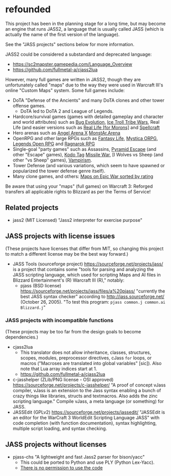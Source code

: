# refounded
This project has been in the planning stage for a long time, but may
become an engine that runs JASS2, a language that is usually called
JASS (which is actually the name of the first version of the language).

See the "JASS projects" sections below for more information.

JASS2 could be considered a substandard and deprecated language:
- https://sc2mapster.gamepedia.com/Language_Overview
- https://github.com/fullmetal-a/cjass2lua

However, many full games are written in JASS2, though they are
unfortunately called "maps" due to the way they were used in
Warcraft III's online "Custom Maps" system. Some full games include:
- DoTA "Defense of the Ancients" and many DoTA clones and other tower
  offense games.
  - DoTA led to DoTA 2 and League of Legends.
- Hardcore/survival games (games with detailed gameplay and character
  and world attributes) such as [Bug Evolution](https://www.epicwar.com/maps/4043/), [Ice Troll Tribe
  Wars](https://www.epicwar.com/maps/19469/), Real Life (and easier
  versions such as [Real Life [for Morons]](https://www.epicwar.com/maps/1252/) and
  [Spellcraft](https://www.epicwar.com/maps/487/)
- Hero arenas such as [Angel Arena X](https://www.epicwar.com/maps/8346/)
  [MonstAr.Arena](https://www.epicwar.com/maps/139667/)
- OpenRPG and other large RPGs such as [Fantasy
  Life](https://www.epicwar.com/maps/91725/), [Mystica
  ORPG](https://www.epicwar.com/maps/7577/), [Legends Open RPG](https://www.epicwar.com/maps/130439/) and [Ragnarok RPG](https://www.epicwar.com/maps/80733/)
- Single-goal "party games" such as Assassins,
  [Pyramid Escape](https://www.epicwar.com/maps/165011/) (and other
  "Escape" games), [Kodo Tag](https://www.epicwar.com/maps/103272/)
  [Missile War](https://www.epicwar.com/maps/58603/), [I
  Wolves vs Sheep (and other "vs Sheep" games),
  [Vampirism](https://www.epicwar.com/maps/51266/).
- Tower Defense (and various variations, which seem to have spawned or
  popularized the tower defense genre itself).
- Many clone games, and others:
  [Maps on Epic War sorted by
  rating](https://www.epicwar.com/maps/?order=desc&sort=rating&page=1)

Be aware that using your "maps" (full games) on Warcraft 3: Reforged
transfers all applicable rights to Blizzard as per the Terms of Service!


## Related projects
- jass2 (MIT Licensed) "Jass2 interpreter for exercise purpose"


## JASS projects with license issues
(These projects have licenses that differ from MIT, so changing
this project to match a different license may be the best way forward.)
- JASS Tools (sourceforge project)
  https://sourceforge.net/projects/jass/ is a project that contains some
  "tools for parsing and analyzing the JASS scripting language, which
  used for scripting Maps and AI files in Blizzard Entertainment's (R)
  Warcraft III (R)," notably:
  - pjass (BSD license)
    https://sourceforge.net/projects/jass/files/a%20pjass/
    "currently the best JASS syntax checker" according to
    http://jass.sourceforge.net/ (October 26, 2005).
    "To test this program:
    `pjass common.j common.ai Blizzard.j`"


### JASS projects with incompatible functions
(These projects may be too far from the design goals to become
dependencies.)
- cjass2lua
  - This translator does not allow inheritance, classes, structures,
    scopes, modules, preprocessor directives, cJass `for` loops, or
    macros ("Macroses are translated into global variables" [sic]).
    Also note that Lua array indices start at 1.
  - https://github.com/fullmetal-a/cjass2lua
- c-jasshelper (ZLib/PNG license - OSI approved)
  https://sourceforge.net/projects/c-jasshelper/
  "A proof of concept vJass compiler, vJass is an extension to the Jass
  syntax enabling a bunch of crazy things like libraries, structs and
  textmacros. Also adds the zinc scripting language."
  Compile vJass, a meta language (or something) for JASS.
- JASSEdit (GPLv2) https://sourceforge.net/projects/jassedit/
  "JASSEdit is an editor for the WarCraft 3 WorldEdit Scripting Language
  JASS" with code completion (with function documentation), syntax
  highlighting, multiple script loading, and syntax checking.


## JASS projects without licenses
- pjass-chs
  "A lightweight and fast Jass2 parser for bison/yacc"
  - This could be ported to Python and use PLY (Python Lex-Yacc).
  - [There is no permission to use the
    code](https://github.com/actboy168/pjass-chs/issues/1)
